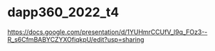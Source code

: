 # dapp360_2022_t4

https://docs.google.com/presentation/d/1YUHmrCCUfV_l9q_FOz3--R_s6CfmBABYCZYXOfiqkpU/edit?usp=sharing
